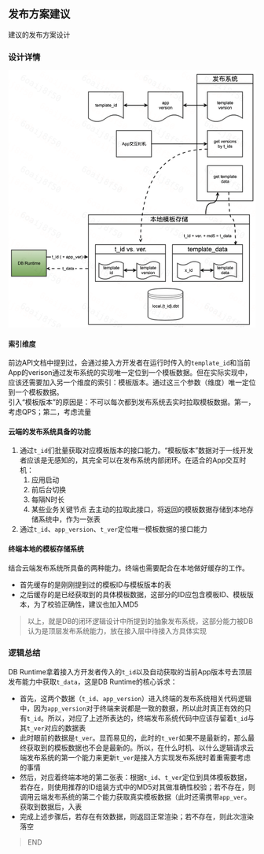 ## 发布方案建议

建议的发布方案设计

### 设计详情

<img src="../assets/how_publish_design.png" width="650">

#### 索引维度

前边API文档中提到过，会通过接入方开发者在运行时传入的`template_id`和当前App的verison通过发布系统的实现唯一定位到一个模板数据。但在实际实现中，应该还需要加入另一个维度的索引：模板版本。通过这三个参数（维度）唯一定位到一个模板数据。
<br>
引入“模板版本”的原因是：不可以每次都到发布系统去实时拉取模板数据。第一，考虑QPS；第二，考虑流量

#### 云端的发布系统具备的功能

1. 通过`t_id`们批量获取对应模板版本的接口能力。“模板版本”数据对于一线开发者应该是无感知的，其完全可以在发布系统内部闭环。在适合的App交互时机：
   1. 应用启动
   2. 前后台切换
   3. 每隔N时长
   4. 某些业务关键节点
   去主动的拉取此接口，将返回的模板数据存储到本地存储系统中，作为一张表
2. 通过`t_id`、`app_version`、`t_ver`定位唯一模板数据的接口能力

#### 终端本地的模板存储系统

结合云端发布系统所具备的两种能力。终端也需要配合在本地做好缓存的工作。
<br>
- 首先缓存的是刚刚提到过的模板ID与模板版本的表
- 之后缓存的是已经获取到的具体模板数据，这部分的ID应包含模板ID、模板版本，为了校验正确性，建议也加入MD5

> 以上，就是DB的闭环逻辑设计中所提到的抽象发布系统，这部分能力被DB认为是顶层发布系统能力，放在接入层中待接入方具体实现

### 逻辑总结

DB Runtime拿着接入方开发者传入的`t_id`以及自动获取的当前App版本号去顶层发布能力中获取`t_data`，这是DB Runtime的核心诉求：
- 首先，这两个数据（`t_id`、`app_version`）进入终端的发布系统相关代码逻辑中，因为`app_version`对于终端来说都是一致的数据，所以此时真正有效的只有`t_id`。所以，对应了上述所表达的，终端发布系统代码中应该存留着`t_id`与其`t_ver`对应的数据表
- 此时眼前的数据是`t_ver`。显而易见的，此时的`t_ver`如果不是最新的，那么最终获取到的模板数据也不会是最新的。所以，在什么时机、以什么逻辑请求云端发布系统的第一个能力来更新`t_ver`是接入方实现发布系统时着重需要考虑的事情
- 然后，对应着终端本地的第二张表：根据`t_id`、`t_ver`定位到具体模板数据，若存在，则使用推荐的ID组装方式中的MD5对其做准确性校验；若不存在，则调用云端发布系统的第二个能力获取真实模板数据（此时还需携带`app_ver`。获取到数据后，入表
- 完成上述步骤后，若存在有效数据，则返回正常渲染；若不存在，则此次渲染落空

> END